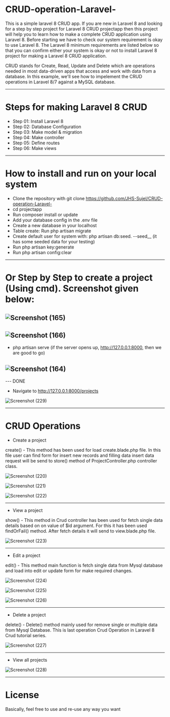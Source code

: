 # CRUD-operation-Laravel-

This is a simple laravel 8 CRUD app.
If you are new in Laravel 8 and looking for a step by step project for Laravel 8 CRUD projectapp 
then this project will help you to learn how to make a complete CRUD application using Laravel 8. 
Before starting we have to check our system requirement is okay to use Laravel 8. 
The Laravel 8 minimum requirements are listed below so that you can confirm 
either your system is okay or not to install Laravel 8 project for making a Laravel 8 CRUD application.

CRUD stands for Create, Read, Update and Delete which are operations needed in most data-driven apps that access and work with data from a database. 
In this example, we'll see how to impelement the CRUD operations in Laravel 8/7 against a MySQL database.


---


# Steps for making Laravel 8 CRUD

- Step 01: Install Laravel 8
- Step 02: Database Configuration
- Step 03: Make model & migration
- Step 04: Make controller
- Step 05: Define routes
- Step 06: Make views


---



# How to install and run on your local system

- Clone the repository with git clone https://github.com/JHS-Sujel/CRUD-operation-Laravel-
- cd projectapp
- Run composer install or update 
- Add your database config in the .env file
- Create a new database in your localhost 
- Table create: Run php artisan migrate
- Create default user for system with: php artisan db:seed.    --seed__ (it has some seeded data for your testing)
- Run php artisan key:generate
- Run php artisan config:clear

---

# Or Step by Step to create a project (Using cmd). Screenshot given below:

![Screenshot (165)](https://user-images.githubusercontent.com/73945266/104888746-5bcc9500-5997-11eb-8519-77ca5e5f7cb2.png)
---

![Screenshot (166)](https://user-images.githubusercontent.com/73945266/104888884-933b4180-5997-11eb-849d-308ad4d23de2.png)
---

- php artisan serve (if the server opens up, http://127.0.0.1:8000,  then we are good to go)

![Screenshot (164)](https://user-images.githubusercontent.com/73945266/104888559-19a35380-5997-11eb-813b-a60512b9ccf5.png)
---

--- DONE


- Navigate to http://127.0.0.1:8000/projects

![Screenshot (229)](https://user-images.githubusercontent.com/73945266/105512827-c9f8bb00-5cfb-11eb-8c2a-095a10be2291.png)



---


# CRUD Operations

- Create a project

create() - This method has been used for load create.blade.php file. In this file user can find form for insert new records and 
filling data insert data request will be send to store() method of ProjectController.php controller class.

![Screenshot (220)](https://user-images.githubusercontent.com/73945266/105512412-42ab4780-5cfb-11eb-91d5-c03ad1c501ba.png)

![Screenshot (221)](https://user-images.githubusercontent.com/73945266/105512382-3cb56680-5cfb-11eb-8060-93f35cb7b57b.png)

![Screenshot (222)](https://user-images.githubusercontent.com/73945266/105512387-3e7f2a00-5cfb-11eb-9977-46a73b445c00.png)

---

- View a project

show() - This method in Crud controller has been used for fetch single data details based on on value of $id argument. 
For this it has been used findOrFail() method. After fetch details it will send to view.blade.php file.

![Screenshot (223)](https://user-images.githubusercontent.com/73945266/105512391-3f17c080-5cfb-11eb-8ae1-88b437e60e19.png)

---

- Edit a project

edit() - This method main function is fetch single data from Mysql database and load into edit or update form for make required changes.

![Screenshot (224)](https://user-images.githubusercontent.com/73945266/105512392-3fb05700-5cfb-11eb-83ae-d7e677b3c094.png)

![Screenshot (225)](https://user-images.githubusercontent.com/73945266/105512396-4048ed80-5cfb-11eb-9390-b8d66b45e71d.png)

![Screenshot (226)](https://user-images.githubusercontent.com/73945266/105512400-40e18400-5cfb-11eb-824c-34d09410713a.png)

---

- Delete a project

delete() - Delete() method mainly used for remove single or multiple data from Mysql Database. This is last operation Crud Operation in Laravel 8 Crud tutorial series.

![Screenshot (227)](https://user-images.githubusercontent.com/73945266/105512404-40e18400-5cfb-11eb-8702-920423b0d5ac.png)

---

- View all projects

![Screenshot (228)](https://user-images.githubusercontent.com/73945266/105512406-417a1a80-5cfb-11eb-912c-a0e6da215755.png)

---


# License

Basically, feel free to use and re-use any way you want


